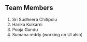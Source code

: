 ## Team Members

1. Sri Sudheera Chitipolu
2. Harika Kulkarni
3. Pooja Gundu
4. Sumana reddy (working on UI also)
